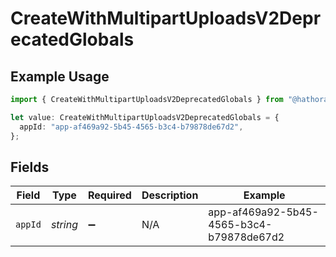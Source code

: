 # CreateWithMultipartUploadsV2DeprecatedGlobals

## Example Usage

```typescript
import { CreateWithMultipartUploadsV2DeprecatedGlobals } from "@hathora/cloud-sdk-typescript/models/operations";

let value: CreateWithMultipartUploadsV2DeprecatedGlobals = {
  appId: "app-af469a92-5b45-4565-b3c4-b79878de67d2",
};
```

## Fields

| Field                                    | Type                                     | Required                                 | Description                              | Example                                  |
| ---------------------------------------- | ---------------------------------------- | ---------------------------------------- | ---------------------------------------- | ---------------------------------------- |
| `appId`                                  | *string*                                 | :heavy_minus_sign:                       | N/A                                      | app-af469a92-5b45-4565-b3c4-b79878de67d2 |